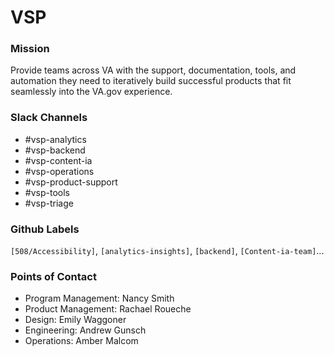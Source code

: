 # VSP 

### Mission
Provide teams across VA with the support, documentation, tools, and automation they need to iteratively build successful products that fit seamlessly into the VA.gov experience.


### Slack Channels
- #vsp-analytics
- #vsp-backend
- #vsp-content-ia 
- #vsp-operations
- #vsp-product-support
- #vsp-tools
- #vsp-triage


### Github Labels
`[508/Accessibility]`, `[analytics-insights]`, `[backend]`, `[Content-ia-team]`...

### Points of Contact
- Program Management: Nancy Smith
- Product Management:  Rachael Roueche
- Design: Emily Waggoner
- Engineering: Andrew Gunsch
- Operations:  Amber Malcom
